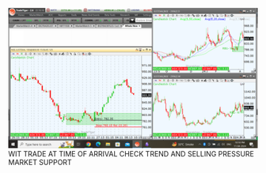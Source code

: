 ![](_attachments/Pasted%20image%2020240411221028.png)
WIT TRADE AT TIME OF ARRIVAL CHECK TREND AND SELLING PRESSURE MARKET SUPPORT